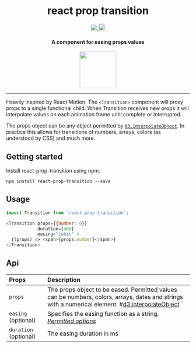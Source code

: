 <h1 align="center">react prop transition</h1>

<p align="center">
  <a title='License' href="https://raw.githubusercontent.com/imranolas/react-prop-transition/master/LICENSE">
    <img src='https://img.shields.io/badge/license-MIT-blue.svg' />
  </a>
  <a href="https://badge.fury.io/js/react-prop-transition">
    <img src="https://badge.fury.io/js/react-prop-transition.svg" alt="npm version" height="18">
  </a>
</p>

<h4 align="center">
  A component for easing props values
</h4>

<p align="center">
<img height="100" src='https://cloud.githubusercontent.com/assets/4206028/23095996/13e790c0-f60c-11e6-8707-9ac34c15d67a.gif' />
</p>



***

Heavily inspired by React Motion. The `<Transition>` component will proxy
props to a single functional child. When Transition receives new props it
will interpolate values on each animation frame until complete or interrupted.

The props object can be any object permitted by [`d3.interpolateObject`](https://github.com/d3/d3-interpolate#interpolateObject). In practice
this allows for transitions of numbers, arrays, colors (as understood by CSS)
and much more.

## Getting started

Install react-prop-transition using npm.

`npm install react-prop-transition --save`

## Usage

```js
import Transition from 'react-prop-transition';

<Transition props={{number: 0}}
            duration={400}
            easing="cubic" >
  {(props) => <span>{props.number}</span>}
</Transition>
```

## Api

| Props | Description |
|:---|:---|
| `props` | The props object to be eased. Permitted values can be numbers, colors, arrays, dates and strings with a numerical element. #[d3.interpolateObject](https://github.com/d3/d3-interpolate#interpolateObject)  |
| `easing` (optional) | Specifies the easing function as a string. [_Permitted options_](https://github.com/imranolas/react-prop-transition/blob/master/src/easing.js) |
| `duration` (optional) | The easing duration in ms |
